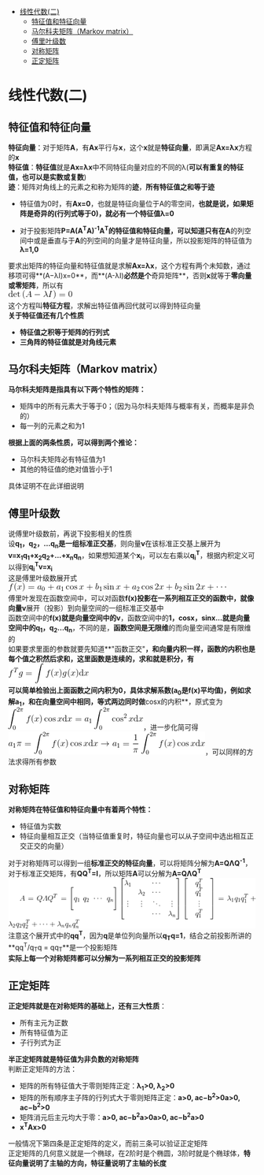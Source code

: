 * [线性代数(二)](#线性代数)
	* [特征值和特征向量](#特征值和特征向量)
	* [马尔科夫矩阵（Markov matrix）](#马尔科夫矩阵)
	* [傅里叶级数](#傅里叶级数)
	* [对称矩阵](#对称矩阵)
	* [正定矩阵](#正定矩阵)

<div id="线性代数"></div>

# 线性代数(二)

<div id="特征值和特征向量"></div>

## 特征值和特征向量

**特征向量**：对于矩阵**A**，有**Ax**平行与**x**，这个**x**就是**特征向量**，即满足**Ax=λx**方程的**x**  
**特征值**：**特征值**就是**Ax=λx**中不同特征向量对应的不同的λ(**可以有重复的特征值，也可以是实数或复数**)  
**迹**：矩阵对角线上的元素之和称为矩阵的**迹**，**所有特征值之和等于迹**  

- 特征值为0时，有**Ax=0**，也就是特征向量位于A的零空间，**也就是说，如果矩阵是奇异的(行列式等于0)，就必有一个特征值λ=0**  

- 对于投影矩阵**P=A(A<sup>T</sup>A)<sup>-1</sup>A<sup>T</sup>**的特征值和特征向量，可以知道只有在**A**的列空间中或是垂直与于**A**的列空间的向量才是特征向量，所以投影矩阵的特征值为**λ=1,0**  

要求出矩阵的特征向量和特征值就是求解**Ax=λx**，这个方程有两个未知数，通过移项可得**(A−λI)x=0**，而**(A-λI)**必然是个**奇异矩阵**，否则**x**就等于**零向量或零矩阵**，所以有  
![](./img/线性代数/特征值行列式为0.gif)  
这个方程叫**特征方程**，求解出特征值再回代就可以得到特征向量  
**关于特征值还有几个性质**  
- **特征值之积等于矩阵的行列式**  
- **三角阵的特征值就是对角线元素**  

<div id="马尔科夫矩阵"></div>

## 马尔科夫矩阵（Markov matrix）

**马尔科夫矩阵是指具有以下两个特性的矩阵：**

- 矩阵中的所有元素大于等于0；（因为马尔科夫矩阵与概率有关，而概率是非负的）  
- 每一列的元素之和为1  

**根据上面的两条性质，可以得到两个推论：**

- 马尔科夫矩阵必有特征值为1  
- 其他的特征值的绝对值皆小于1  

具体证明不在此详细说明  

<div id="傅里叶级数"></div>

## 傅里叶级数

说傅里叶级数前，再说下投影相关的性质  
设**q<sub>1</sub>，q<sub>2</sub>，...q<sub>n</sub>**是一组**标准正交基**，则向量**v**在该标准正交基上展开为**v=x<sub>1</sub>q<sub>1</sub>+x<sub>2</sub>q<sub>2</sub>+...+x<sub>n</sub>q<sub>n</sub>**，如果想知道某个**x<sub>i</sub>**，可以左右乘以**q<sub>i</sub><sup>T</sup>**，根据内积定义可以得到**q<sub>i</sub><sup>T</sup>v=x<sub>i</sub>**  
这是傅里叶级数展开式  
![](./img/线性代数/傅里叶级数展开.gif)  
傅里叶发现在函数空间中，可以对函数**f(x)**投影在一系列相互正交的函数中，就像向量**v**展开（投影）到向量空间的一组标准正交基中  
函数空间中的**f(x)**就是向量空间中的**v**，函数空间中的**1，cosx，sinx...**就是向量空间中的**q<sub>1</sub>，q<sub>2</sub>...q<sub>n</sub>**，不同的是，**函数空间是无限维**的而向量空间通常是有限维的  
如果要求里面的参数就要先知道**"函数正交"**，和向量内积一样，函数的内积也是每个值之积然后求和，这里函数是连续的，求和就是积分，有  
![](./img/线性代数/函数内积.gif)  
可以简单检验出上面函数之间内积为0，具体求解系数(**a<sub>0</sub>**是**f(x)**平均值)，例如求解**a<sub>1</sub>**，和在向量空间中相同，等式两边同时做**cosx的内积**，原式变为![](./img/线性代数/傅里叶级数求参数左边.gif)，进一步化简可得![](./img/线性代数/傅里叶级数求解参数右.gif)，可以同样的方法求得所有参数  

<div id="对称矩阵"></div>

## 对称矩阵

**对称矩阵在特征值和特征向量中有着两个特性：**  

- 特征值为实数
- 特征向量相互正交（当特征值重复时，特征向量也可以从子空间中选出相互正交正交的向量）

对于对称矩阵可以得到一组**标准正交的特征向量**，可以将矩阵分解为**A=QΛQ<sup>-1</sup>**，对于标准正交矩阵，有**QQ<sup>T</sup>=I**，所以矩阵**A**可以分解为**A=QΛQ<sup>T</sup>**  
![](./img/线性代数/对称矩阵分解.gif)  
注意这个展开式中的**qq<sup>T</sup>**，因为**q**是单位列向量所以**q<sub>T</sub>q=1**，结合之前投影所讲的**qq<sup>T</sup>/q<sub>T</sub>q = qq<sub>T</sub>**是一个投影矩阵  
**实际上每一个对称矩阵都可以分解为一系列相互正交的投影矩阵**  

<div id="正定矩阵"></div>

## 正定矩阵

**正定矩阵就是在对称矩阵的基础上，还有三大性质**：

- 所有主元为正数
- 所有特征值为正
- 子行列式为正

**半正定矩阵就是特征值为非负数的对称矩阵**  
判断正定矩阵的方法：

- 矩阵的所有特征值大于零则矩阵正定：**λ<sub>1</sub>>0, λ<sub>2</sub>>0**
- 矩阵的所有顺序主子阵的行列式大于零则矩阵正定：**a>0, ac−b<sup>2</sup>>0a>0, ac−b<sup>2</sup>>0**
- 矩阵消元后主元均大于零：**a>0, ac−b<sup>2</sup>a>0a>0, ac−b<sup>2</sup>a>0**
- **x<sup>T</sup>Ax>0**

一般情况下第四条是正定矩阵的定义，而前三条可以验证正定矩阵  
正定矩阵的几何意义就是一个椭球，在2阶时是个椭圆，3阶时就是个椭球体，**特征向量说明了主轴的方向，特征量说明了主轴的长度**  



